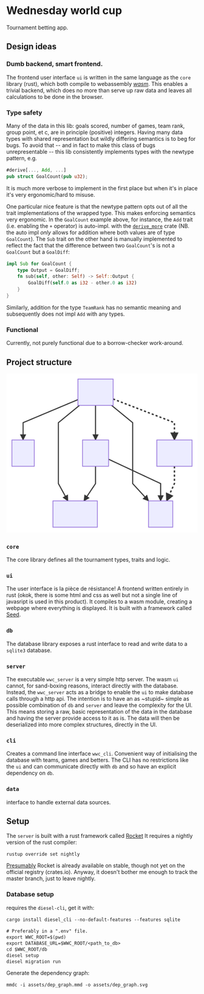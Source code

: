 # Wednesday world cup

Tournament betting app.

## Design ideas

### Dumb backend, smart frontend.

The frontend user interface `ui` is written in the same language as the `core` library (rust), which both compile to webassembly [_wasm_](https://webassembly.org/).
This enables a trivial backend, which does no more than serve up raw data and leaves all calculations to be done in the browser.

### Type safety

Many of the data in this lib: goals scored, number of games, team rank, group point, et c, are in principle (positive) integers.
Having many data types with shared representation but wildly differing semantics is to beg for bugs.
To avoid that -- and in fact to make this class of bugs unrepresentable -- this lib consistently implements types with the newtype pattern, e.g.

```rust
#derive[..., Add, ...]
pub struct GoalCount(pub u32);
```

It is much more verbose to implement in the first place but when it's in place it's very ergonomic/hard to misuse.

One particular nice feature is that the newtype pattern opts out of all the trait implementations of the wrapped type.
This makes enforcing semantics very ergonomic.
In the `GoalCount` example above, for instance, the `Add` trait (i.e. enabling the `+` operator) is auto-impl. with the [`derive_more`](https://crates.io/crates/derive_more) crate
(NB. the auto impl _only_ allows for addition where both values are of type `GoalCount`).
The `Sub` trait on the other hand is manually implemented to reflect the fact that the difference between two `GoalCount`'s is not a `GoalCount` but a `GoalDiff`:

```rust
impl Sub for GoalCount {
    type Output = GoalDiff;
    fn sub(self, other: Self) -> Self::Output {
        GoalDiff(self.0 as i32 - other.0 as i32)
    }
}
```

Similarly, addition for the type `TeamRank` has no semantic meaning and subsequently does not impl `Add` with any types.

### Functional

Currently, not purely functional due to a borrow-checker work-around.

## Project structure

![Dependency graph](assets/dep_graph.svg)

### `core`

The core library defines all the tournament types, traits and logic.

### `ui`

The user interface is la pièce de résistance! A frontend written entirely in rust (okok, there is some html and css as well but not a single line of javasript is used in this product).
It compiles to a wasm module, creating a webpage where everything is displayed.
It is built with a framework called [Seed](https://seed-rs.org/).

### `db`

The database library exposes a rust interface to read and write data to a `sqlite3` database.

### `server`

The executable `wwc_server` is a very simple http server. The wasm `ui` cannot, for sand-boxing reasons, interact directly with the database.
Instead, the `wwc_server` acts as a bridge to enable the `ui` to make database calls through a http api.
The intention is to have an as ~stupid~ simple as possible combination of `db` and `server` and leave the complexity for the UI.
This means storing a raw, basic representation of the data in the database and having the server provide access to it as is.
The data will then be deserialized into more complex structures, directly in the UI.

### `cli`

Creates a command line interface `wwc_cli`. Convenient way of initialising the database with teams, games and betters.
The CLI has no restrictions like the `ui` and can communicate directly with `db` and so have an explicit dependency on `db`.

### `data`

interface to handle external data sources.

## Setup

The `server` is built with a rust framework called [Rocket](https://rocket.rs/)
It requires a nightly version of the rust compiler:

```
rustup override set nightly
```

[Presumably](https://github.com/SergioBenitez/Rocket/issues/19) Rocket is already available on stable, though not yet on the official registry (crates.io).
Anyway, it doesn't bother me enough to track the master branch, just to leave nightly.

### Database setup

requires the `diesel-cli`, get it with:

```
cargo install diesel_cli --no-default-features --features sqlite
```

```
# Preferably in a ".env" file.
export WWC_ROOT=$(pwd)
export DATABASE_URL=$WWC_ROOT/<path_to_db>
cd $WWC_ROOT/db
diesel setup
diesel migration run
```

Generate the dependency graph:

```
mmdc -i assets/dep_graph.mmd -o assets/dep_graph.svg
```
